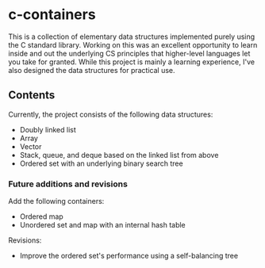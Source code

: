 # c-containers
This is a collection of elementary data structures implemented purely using the C standard library. 
Working on this was an excellent opportunity to learn inside and out the underlying CS principles that higher-level languages let you take for granted.
While this project is mainly a learning experience, I've also designed the data structures for practical use.

## Contents
Currently, the project consists of the following data structures:
- Doubly linked list
- Array
- Vector
- Stack, queue, and deque based on the linked list from above
- Ordered set with an underlying binary search tree

### Future additions and revisions
Add the following containers:
- Ordered map
- Unordered set and map with an internal hash table

Revisions:
- Improve the ordered set's performance using a self-balancing tree

